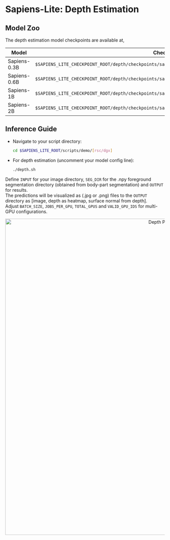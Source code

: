 # Sapiens-Lite: Depth Estimation

## Model Zoo

The depth estimation model checkpoints are available at,

| Model         | Checkpoint Path
|---------------|--------------------------------------------------------------------------------------------------
| Sapiens-0.3B  | `$SAPIENS_LITE_CHECKPOINT_ROOT/depth/checkpoints/sapiens_0.3b/sapiens_0.3b_render_people_epoch_100_$MODE.pt2`
| Sapiens-0.6B  | `$SAPIENS_LITE_CHECKPOINT_ROOT/depth/checkpoints/sapiens_0.6b/sapiens_0.6b_render_people_epoch_70_$MODE.pt2`
| Sapiens-1B  | `$SAPIENS_LITE_CHECKPOINT_ROOT/depth/checkpoints/sapiens_1b/sapiens_1b_render_people_epoch_88_$MODE.pt2`
| Sapiens-2B  | `$SAPIENS_LITE_CHECKPOINT_ROOT/depth/checkpoints/sapiens_2b/sapiens_2b_render_people_epoch_25_$MODE.pt2`

## Inference Guide

- Navigate to your script directory:
  ```bash
  cd $SAPIENS_LITE_ROOT/scripts/demo/[rsc/dgx]
  ```
- For depth estimation (uncomment your model config line):
  ```bash
  ./depth.sh
  ```

Define `INPUT` for your image directory, `SEG_DIR` for the .npy foreground segmentation directory (obtained from body-part segmentation) and `OUTPUT` for results.\
The predictions will be visualized as (.jpg or .png) files to the `OUTPUT` directory as [image, depth as heatmap, surface normal from depth].\
Adjust `BATCH_SIZE`, `JOBS_PER_GPU`, `TOTAL_GPUS` and `VALID_GPU_IDS` for multi-GPU configurations.

<p align="center">
  <img src="../assets/depth.gif" alt="Depth Prediction" width="1000" style="margin-right: 10px;"/>
</p>
